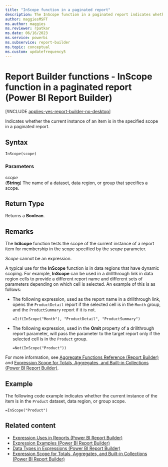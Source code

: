 ```yaml
---
title: "InScope function in a paginated report"
description: The InScope function in a paginated report indicates whether the current instance of an item is in the specified scope in Power BI Report Builder.
author: maggiesMSFT
ms.author: maggies
ms.reviewer: rpatkar
ms.date: 06/16/2023
ms.service: powerbi
ms.subservice: report-builder
ms.topic: conceptual
ms.custom: updatefrequency5
---
```

# Report Builder functions - InScope function in a paginated report (Power BI Report Builder)

[!INCLUDE [applies-yes-report-builder-no-desktop](../../includes/applies-yes-report-builder-no-desktop.md)]

  Indicates whether the current instance of an item is in the specified scope in a paginated report.

## Syntax

```syntaxsql
InScope(scope)
```

### Parameters

*scope*  
(**String**) The name of a dataset, data region, or group that specifies a scope.

## Return Type

Returns a **Boolean**.

## Remarks

The **InScope** function tests the scope of the current instance of a report item for membership in the scope specified by the *scope* parameter.

*Scope* cannot be an expression.

A typical use for the **InScope** function is in data regions that have dynamic scoping. For example, **InScope** can be used in a drillthrough link in data region cells to provide a different report name and different sets of parameters depending on which cell is selected. An example of this is as follows:

- The following expression, used as the report name in a drillthrough link, opens the `ProductDetail` report if the selected cell is in the `Month` group, and the `ProductSummary` report if it is not.

    ```
    =Iif(InScope("Month"), "ProductDetail", "ProductSummary")
    ```

- The following expression, used in the **Omit** property of a drillthrough report parameter, will pass the parameter to the target report only if the selected cell is in the `Product` group.

    ```
    =Not(InScope("Product"))
    ```

For more information, see [Aggregate Functions Reference (Report Builder)](/sql/reporting-services/report-design/report-builder-functions-aggregate-functions-reference) and [Expression Scope for Totals, Aggregates, and Built-in Collections (Power BI Report Builder)](./expression-scope-for-totals-aggregates-and-built-in-collections.md).

## Example

The following code example indicates whether the current instance of the item is in the `Product` dataset, data region, or group scope.

```
=InScope("Product")
```

## Related content

- [Expression Uses in Reports (Power BI Report Builder)](./expression-uses-reports-report-builder.md)
- [Expression Examples (Power BI Report Builder)](./report-builder-expression-examples.md)
- [Data Types in Expressions (Power BI Report Builder)](./data-types-expressions-report-builder.md)
- [Expression Scope for Totals, Aggregates, and Built-in Collections (Power BI Report Builder)](./expression-scope-for-totals-aggregates-and-built-in-collections.md)
